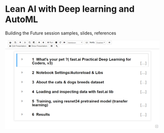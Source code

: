 # Lean AI with Deep learning and AutoML
Building the Future session samples, slides, references


![](screenshot.png)

